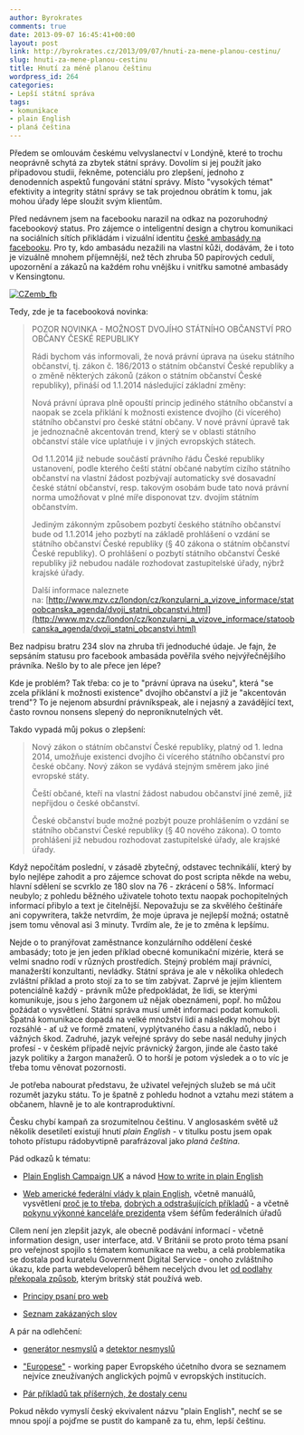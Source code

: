```yaml
---
author: Byrokrates
comments: true
date: 2013-09-07 16:45:41+00:00
layout: post
link: http://byrokrates.cz/2013/09/07/hnuti-za-mene-planou-cestinu/
slug: hnuti-za-mene-planou-cestinu
title: Hnutí za méně planou češtinu
wordpress_id: 264
categories:
- Lepší státní správa
tags:
- komunikace
- plain English
- planá čeština
---
```


Předem se omlouvám českému velvyslanectví v Londýně, které to trochu neoprávně schytá za zbytek státní správy. Dovolím si jej použít jako případovou studii, řekněme, potenciálu pro zlepšení, jednoho z denodenních aspektů fungování státní správy. Místo "vysokých témat" efektivity a integrity státní správy se tak projednou obrátím k tomu, jak mohou úřady lépe sloužit svým klientům.

<!-- more -->

Před nedávnem jsem na facebooku narazil na odkaz na pozoruhodný facebookový status. Pro zájemce o inteligentní design a chytrou komunikaci na sociálních sítích přikládám i vizuální identitu [české ambasády na facebooku](https://www.facebook.com/pages/Embassy-Czech-London/). Pro ty, kdo ambasádu nezažili na vlastní kůži, dodávám, že i toto je vizuálně mnohem příjemnější, než těch zhruba 50 papírových cedulí, upozornění a zákazů na každém rohu vnějšku i vnitřku samotné ambasády v Kensingtonu.

[![CZemb_fb](http://byrokrates.files.wordpress.com/2013/08/czemb_fb.jpg)](http://byrokrates.files.wordpress.com/2013/08/czemb_fb.jpg)

Tedy, zde je ta facebooková novinka:


<blockquote>POZOR NOVINKA - MOŽNOST DVOJÍHO STÁTNÍHO OBČANSTVÍ PRO OBČANY ČESKÉ REPUBLIKY

Rádi bychom vás informovali, že nová právní úprava na úseku státního občanství, tj. zákon č. 186/2013 o státním občanství České republiky a o změně některých zákonů (zákon o státním občanství České republiky), přináší od 1.1.2014 následující základní změny:

Nová právní úprava plně opouští princip jediného státního občanství a naopak se zcela přiklání k možnosti existence dvojího (či vícerého) státního občanství pro české státní občany. V nové právní úpravě tak je jednoznačně akcentován trend, který se v oblasti státního občanství stále více uplatňuje i v jiných evropských státech.

Od 1.1.2014 již nebude součástí právního řádu České republiky ustanovení, podle kterého čeští státní občané nabytím cizího státního občanství na vlastní žádost pozbývají automaticky své dosavadní české státní občanství, resp. takovým osobám bude tato nová právní norma umožňovat v plné míře disponovat tzv. dvojím státním občanstvím.

Jediným zákonným způsobem pozbytí českého státního občanství bude od 1.1.2014 jeho pozbytí na základě prohlášení o vzdání se státního občanství České republiky (§ 40 zákona o státním občanství České republiky). O prohlášení o pozbytí státního občanství České republiky již nebudou nadále rozhodovat zastupitelské úřady, nýbrž krajské úřady.

Další informace naleznete na: [http://www.mzv.cz/london/cz/konzularni_a_vizove_informace/statoobcanska_agenda/dvoji_statni_obcanstvi.html](http://www.mzv.cz/london/cz/konzularni_a_vizove_informace/statoobcanska_agenda/dvoji_statni_obcanstvi.html)</blockquote>


Bez nadpisu bratru 234 slov na zhruba tři jednoduché údaje. Je fajn, že sepsáním statusu pro facebook ambasáda pověřila svého nejvýřečnějšího právníka. Nešlo by to ale přece jen lépe?

Kde je problém? Tak třeba: co je to "právní úprava na úseku", která "se zcela přiklání k možnosti existence" dvojího občanství a jíž je "akcentován trend"? To je nejenom absurdní právníkspeak, ale i nejasný a zavádějící text, často rovnou nonsens slepený do neproniknutelných vět.

Takdo vypadá můj pokus o zlepšení:


<blockquote>Nový zákon o státním občanství České republiky, platný od 1. ledna 2014, umožňuje existenci dvojího či vícerého státního občanství pro české občany. Nový zákon se vydává stejným směrem jako jiné evropské státy.

Čeští občané, kteří na vlastní žádost nabudou občanství jiné země, již nepřijdou o české občanství.

České občanství bude možné pozbýt pouze prohlášením o vzdání se státního občanství České republiky (§ 40 nového zákona). O tomto prohlášení již nebudou rozhodovat zastupitelské úřady, ale krajské úřady.</blockquote>


Když nepočítám poslední, v zásadě zbytečný, odstavec technikálií, který by bylo nejlépe zahodit a pro zájemce schovat do post scripta někde na webu, hlavní sdělení se scvrklo ze 180 slov na 76 - zkrácení o 58%. Informací neubylo; z pohledu běžného uživatele tohoto textu naopak pochopitelných informací přibylo a text je čitelnější. Nepovažuju se za skvělého češtináře ani copywritera, takže netvrdím, že moje úprava je nejlepší možná; ostatně jsem tomu věnoval asi 3 minuty. Tvrdím ale, že je to změna k lepšímu.

Nejde o to pranýřovat zaměstnance konzulárního oddělení české ambasády; toto je jen jeden příklad obecné komunikační mizérie, která se velmi snadno rodí v různých prostředích. Stejný problém mají právníci, manažerští konzultanti, nevládky. Státní správa je ale v několika ohledech zvláštní příklad a proto stojí za to se tím zabývat. Zaprvé je jejím klientem potenciálně každý - právník může předpokládat, že lidi, se kterými komunikuje, jsou s jeho žargonem už nějak obeznámeni, popř. ho můžou požádat o vysvětlení. Státní správa musí umět informaci podat komukoli. Špatná komunikace dopadá na velké množství lidí a následky mohou být rozsáhlé - ať už ve formě zmatení, vyplýtvaného času a nákladů, nebo i vážných škod. Zadruhé, jazyk veřejné správy do sebe nasál neduhy jiných profesí - v českém případě nejvíc právnický žargon, jinde ale často také jazyk politiky a žargon manažerů. O to horší je potom výsledek a o to víc je třeba tomu věnovat pozornosti.

Je potřeba nabourat představu, že uživatel veřejných služeb se má učit rozumět jazyku státu. To je špatně z pohledu hodnot a vztahu mezi státem a občanem, hlavně je to ale kontraproduktivní.

Česku chybí kampaň za srozumitelnou češtinu. V anglosaském světě už několik desetiletí existují hnutí _plain English_ - v titulku postu jsem opak tohoto přístupu rádobyvtipně parafrázoval jako _planá čeština_.

Pád odkazů k tématu:



	
  * [Plain English Campaign UK](http://www.plainenglish.co.uk/) a návod [How to write in plain English](http://www.plainenglish.co.uk/files/howto.pdf)

	
  * [Web americké federální vlády k plain English](http://www.plainenglish.gov), včetně manuálů, vysvětlení [proč je to třeba](http://www.census.gov/aboutus/pdf/10_simple_steps.pdf), [dobrých a odstrašujících příkladů](http://www.plainlanguage.gov/testExamples/index.cfm) - a včetně [pokynu výkonné kanceláře prezidenta](http://www.whitehouse.gov/sites/default/files/omb/memoranda/2011/m11-15.pdf) všem šéfům federálních úřadů


Cílem není jen zlepšit jazyk, ale obecně podávání informací - včetně information design, user interface, atd. V Británii se proto proto téma psaní pro veřejnost spojilo s tématem komunikace na webu, a celá problematika se dostala pod kuratelu Government Digital Service - onoho zvláštního úkazu, kde parta webdeveloperů během necelých dvou let [od podlahy překopala způsob](http://www.youtube.com/watch?v=y9cNlPcZ-ws), kterým britský stát používá web.



	
  * [Principy psaní pro web](https://www.gov.uk/designprinciples/styleguide)

	
  * [Seznam zakázaných slov](http://central-government.governmentcomputing.com/news/gds-adopts-kiss-principle-or-is-it-rule-for-whitehall-english)


A pár na odlehčení:

	
  * [generátor nesmyslů](http://www.plainenglish.co.uk/gobbledygook-generator.html) a [detektor nesmyslů](http://www.stumbleupon.com/su/8NSNvc)

	
  * ["Europese"](http://ec.europa.eu/translation/english/guidelines/documents/misused_english_terminology_eu_publications_en.pdf) - working paper Evropského účetního dvora se seznamem nejvíce zneužívaných anglických pojmů v evropských institucích.

	
  * [Pár příkladů tak příšerných, že dostaly cenu](http://www.plainenglish.co.uk/campaigning/awards/2012-awards/golden-bull-awards.html)


Pokud někdo vymyslí český ekvivalent názvu "plain English", nechť se se mnou spojí a pojďme se pustit do kampaně za tu, ehm, lepší češtinu.
